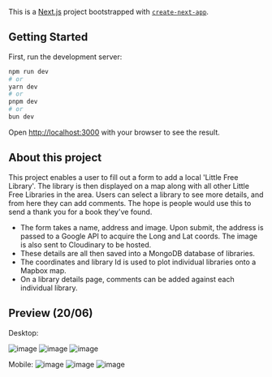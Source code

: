 This is a [Next.js](https://nextjs.org) project bootstrapped with [`create-next-app`](https://nextjs.org/docs/app/api-reference/cli/create-next-app).

## Getting Started

First, run the development server:

```bash
npm run dev
# or
yarn dev
# or
pnpm dev
# or
bun dev
```

Open [http://localhost:3000](http://localhost:3000) with your browser to see the result.

## About this project

This project enables a user to fill out a form to add a local 'Little Free Library'. The library is then displayed on a map along with all other Little Free Libraries in the area. Users can select a library to see more details, and from here they can add comments. The hope is people would use this to send a thank you for a book they've found.

- The form takes a name, address and image. Upon submit, the address is passed to a Google API to acquire the Long and Lat coords. The image is also sent to Cloudinary to be hosted.
- These details are all then saved into a MongoDB database of libraries.
- The coordinates and library Id is used to plot individual libraries onto a Mapbox map.
- On a library details page, comments can be added against each individual library.


## Preview (20/06)

Desktop: 

![image](https://github.com/user-attachments/assets/a0ad7283-e324-4809-8347-924305f712d5)
![image](https://github.com/user-attachments/assets/449a103b-96e7-4817-8507-54c2d23bf04c)
![image](https://github.com/user-attachments/assets/6603b71f-a0d7-4494-a5ae-760f8f5407ab)

Mobile:
![image](https://github.com/user-attachments/assets/b3c60faa-61a0-49b2-8038-4e1a07e344e3)
![image](https://github.com/user-attachments/assets/76f67185-e5bb-40b8-a1f9-0526161b898e)
![image](https://github.com/user-attachments/assets/8658e71d-f72a-403a-b05a-5350f62c1110)



